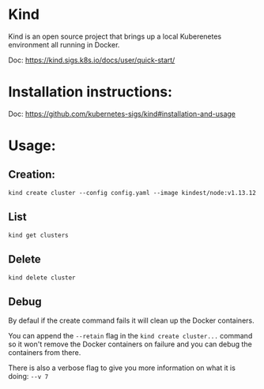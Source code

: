 Kind
=======
Kind is an open source project that brings up a local Kuberenetes environment all
running in Docker.

Doc: https://kind.sigs.k8s.io/docs/user/quick-start/


# Installation instructions:

Doc: https://github.com/kubernetes-sigs/kind#installation-and-usage


# Usage:

## Creation:
```
kind create cluster --config config.yaml --image kindest/node:v1.13.12
```

## List
```
kind get clusters
```

## Delete
```
kind delete cluster
```

## Debug
By defaul if the create command fails it will clean up the Docker containers.

You can append the `--retain` flag in the `kind create cluster...` command so 
it won't remove the Docker containers on failure and you can debug the containers
from there.

There is also a verbose flag to give you more information on what it is doing: `--v 7`


